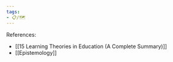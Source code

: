 ```yaml
---
tags:
- 📋/🗺️ 
---
```


References:
- [[15 Learning Theories in Education (A Complete Summary)]]
- [[Epistemology]]